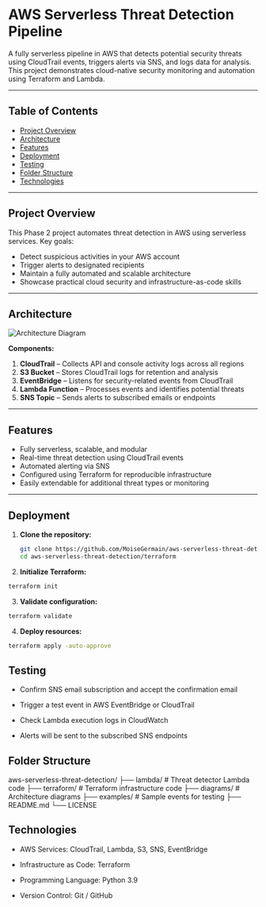 # AWS Serverless Threat Detection Pipeline

A fully serverless pipeline in AWS that detects potential security threats using CloudTrail events, triggers alerts via SNS, and logs data for analysis. This project demonstrates cloud-native security monitoring and automation using Terraform and Lambda.

---

## Table of Contents

- [Project Overview](#project-overview)  
- [Architecture](#architecture)  
- [Features](#features)  
- [Deployment](#deployment)  
- [Testing](#testing)  
- [Folder Structure](#folder-structure)  
- [Technologies](#technologies)  

---

## Project Overview

This Phase 2 project automates threat detection in AWS using serverless services. Key goals:  

- Detect suspicious activities in your AWS account  
- Trigger alerts to designated recipients  
- Maintain a fully automated and scalable architecture  
- Showcase practical cloud security and infrastructure-as-code skills  

---

## Architecture

![Architecture Diagram](diagrams/phase2-architecture.png)  

**Components:**  
1. **CloudTrail** – Collects API and console activity logs across all regions  
2. **S3 Bucket** – Stores CloudTrail logs for retention and analysis  
3. **EventBridge** – Listens for security-related events from CloudTrail  
4. **Lambda Function** – Processes events and identifies potential threats  
5. **SNS Topic** – Sends alerts to subscribed emails or endpoints  

---

## Features

- Fully serverless, scalable, and modular  
- Real-time threat detection using CloudTrail events  
- Automated alerting via SNS  
- Configured using Terraform for reproducible infrastructure  
- Easily extendable for additional threat types or monitoring  

---

## Deployment

1. **Clone the repository:**  
   ```bash
   git clone https://github.com/MoiseGermain/aws-serverless-threat-detection.git
   cd aws-serverless-threat-detection/terraform

2. **Initialize Terraform:**

````bash
terraform init
````


3. **Validate configuration:**

````bash
terraform validate
````

4. **Deploy resources:**
````bash
terraform apply -auto-approve
````

## Testing

- Confirm SNS email subscription and accept the confirmation email

- Trigger a test event in AWS EventBridge or CloudTrail

- Check Lambda execution logs in CloudWatch

- Alerts will be sent to the subscribed SNS endpoints

## Folder Structure
aws-serverless-threat-detection/
├── lambda/        # Threat detector Lambda code
├── terraform/     # Terraform infrastructure code
├── diagrams/      # Architecture diagrams
├── examples/      # Sample events for testing
├── README.md
└── LICENSE


## Technologies
- AWS Services: CloudTrail, Lambda, S3, SNS, EventBridge

- Infrastructure as Code: Terraform

- Programming Language: Python 3.9

- Version Control: Git / GitHub
